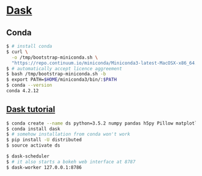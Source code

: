 # [Dask](https://dask.pydata.org/en/latest/)

## Conda

```Bash
$ # install conda
$ curl \
  -o /tmp/bootstrap-miniconda.sh \
  "https://repo.continuum.io/miniconda/Miniconda3-latest-MacOSX-x86_64.sh"
$ # automatically accept licence aggreement
$ bash /tmp/bootstrap-miniconda.sh -b
$ export PATH=$HOME/miniconda3/bin/:$PATH
$ conda --version
conda 4.2.12
```

## [Dask tutorial](https://github.com/dask/dask-tutorial)

```Bash
$ conda create --name ds python=3.5.2 numpy pandas h5py Pillow matplotlib scipy toolz pytables ipython
$ conda install dask
$ # somehow installation from conda won't work
$ pip install -U distributed
$ source activate ds
```

```Bash
$ dask-scheduler
$ # it also starts a bokeh web interface at 8787
$ dask-worker 127.0.0.1:8786
```
